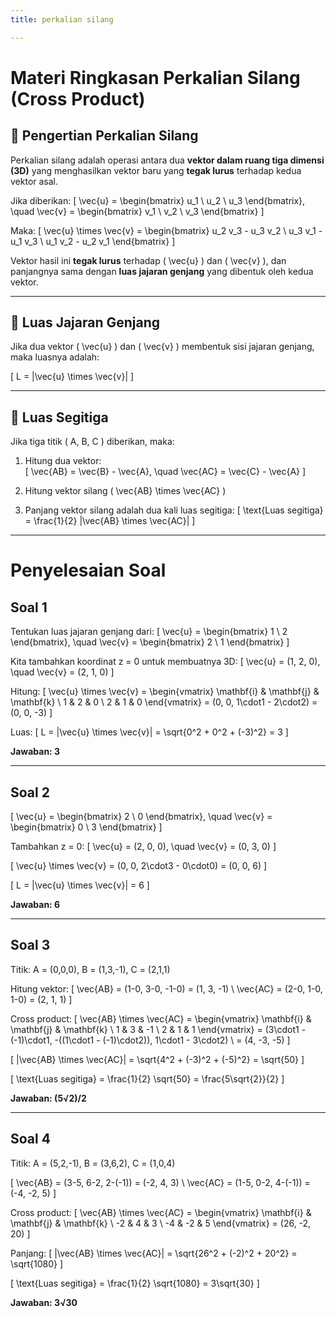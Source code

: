 ```yaml
---
title: perkalian silang

---
```


#  Materi Ringkasan Perkalian Silang (Cross Product)

## 🔹 Pengertian Perkalian Silang
Perkalian silang adalah operasi antara dua **vektor dalam ruang tiga dimensi (3D)** yang menghasilkan vektor baru yang **tegak lurus** terhadap kedua vektor asal.

Jika diberikan:
\[
\vec{u} = \begin{bmatrix} u_1 \\ u_2 \\ u_3 \end{bmatrix}, \quad
\vec{v} = \begin{bmatrix} v_1 \\ v_2 \\ v_3 \end{bmatrix}
\]

Maka:
\[
\vec{u} \times \vec{v} =
\begin{bmatrix}
u_2 v_3 - u_3 v_2 \\
u_3 v_1 - u_1 v_3 \\
u_1 v_2 - u_2 v_1
\end{bmatrix}
\]

Vektor hasil ini **tegak lurus** terhadap \( \vec{u} \) dan \( \vec{v} \), dan panjangnya sama dengan **luas jajaran genjang** yang dibentuk oleh kedua vektor.

---

## 🔹 Luas Jajaran Genjang
Jika dua vektor \( \vec{u} \) dan \( \vec{v} \) membentuk sisi jajaran genjang, maka luasnya adalah:

\[
L = |\vec{u} \times \vec{v}|
\]

---

## 🔹 Luas Segitiga
Jika tiga titik \( A, B, C \) diberikan, maka:
1. Hitung dua vektor:  
\[
\vec{AB} = \vec{B} - \vec{A}, \quad \vec{AC} = \vec{C} - \vec{A}
\]

2. Hitung vektor silang \( \vec{AB} \times \vec{AC} \)

3. Panjang vektor silang adalah dua kali luas segitiga:
\[
\text{Luas segitiga} = \frac{1}{2} |\vec{AB} \times \vec{AC}|
\]

---

# Penyelesaian Soal

## Soal 1
Tentukan luas jajaran genjang dari:
\[
\vec{u} = \begin{bmatrix} 1 \\ 2 \end{bmatrix}, \quad
\vec{v} = \begin{bmatrix} 2 \\ 1 \end{bmatrix}
\]

Kita tambahkan koordinat z = 0 untuk membuatnya 3D:
\[
\vec{u} = (1, 2, 0), \quad \vec{v} = (2, 1, 0)
\]

Hitung:
\[
\vec{u} \times \vec{v} = 
\begin{vmatrix}
\mathbf{i} & \mathbf{j} & \mathbf{k} \\
1 & 2 & 0 \\
2 & 1 & 0
\end{vmatrix} = (0, 0, 1\cdot1 - 2\cdot2) = (0, 0, -3)
\]

Luas:
\[
L = |\vec{u} \times \vec{v}| = \sqrt{0^2 + 0^2 + (-3)^2} = 3
\]

 **Jawaban: 3**

---

## Soal 2
\[
\vec{u} = \begin{bmatrix} 2 \\ 0 \end{bmatrix}, \quad
\vec{v} = \begin{bmatrix} 0 \\ 3 \end{bmatrix}
\]

Tambahkan z = 0:
\[
\vec{u} = (2, 0, 0), \quad \vec{v} = (0, 3, 0)
\]

\[
\vec{u} \times \vec{v} = (0, 0, 2\cdot3 - 0\cdot0) = (0, 0, 6)
\]

\[
L = |\vec{u} \times \vec{v}| = 6
\]

 **Jawaban: 6**

---

## Soal 3
Titik: A = (0,0,0), B = (1,3,-1), C = (2,1,1)

Hitung vektor:
\[
\vec{AB} = (1-0, 3-0, -1-0) = (1, 3, -1) \\
\vec{AC} = (2-0, 1-0, 1-0) = (2, 1, 1)
\]

Cross product:
\[
\vec{AB} \times \vec{AC} = 
\begin{vmatrix}
\mathbf{i} & \mathbf{j} & \mathbf{k} \\
1 & 3 & -1 \\
2 & 1 & 1
\end{vmatrix} = (3\cdot1 - (-1)\cdot1, -((1\cdot1 - (-1)\cdot2)), 1\cdot1 - 3\cdot2) \\
= (4, -3, -5)
\]

\[
|\vec{AB} \times \vec{AC}| = \sqrt{4^2 + (-3)^2 + (-5)^2} = \sqrt{50}
\]

\[
\text{Luas segitiga} = \frac{1}{2} \sqrt{50} = \frac{5\sqrt{2}}{2}
\]

 **Jawaban: (5√2)/2**

---

## Soal 4
Titik: A = (5,2,-1), B = (3,6,2), C = (1,0,4)

\[
\vec{AB} = (3-5, 6-2, 2-(-1)) = (-2, 4, 3) \\
\vec{AC} = (1-5, 0-2, 4-(-1)) = (-4, -2, 5)
\]

Cross product:
\[
\vec{AB} \times \vec{AC} = 
\begin{vmatrix}
\mathbf{i} & \mathbf{j} & \mathbf{k} \\
-2 & 4 & 3 \\
-4 & -2 & 5
\end{vmatrix} = (26, -2, 20)
\]

Panjang:
\[
|\vec{AB} \times \vec{AC}| = \sqrt{26^2 + (-2)^2 + 20^2} = \sqrt{1080}
\]

\[
\text{Luas segitiga} = \frac{1}{2} \sqrt{1080} = 3\sqrt{30}
\]

**Jawaban: 3√30**
